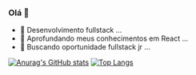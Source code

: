 ### Olá 👋

- 🔭 Desenvolvimento fullstack  ...
- 🌱 Aprofundando meus conhecimentos em React ...
- 👯 Buscando oportunidade fullstack jr ...

[![Anurag's GitHub stats](https://github-readme-stats.vercel.app/api?username=felipehdev&hide=issues)](https://github.com/felipehdev/github-readme-stats) 
[![Top Langs](https://github-readme-stats.vercel.app/api/top-langs/?username=felipehdev&layout=compact)](https://github.com/felipehdev/github-readme-stats)

